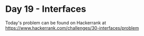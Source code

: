 # Day 19 - Interfaces

Today's problem can be found on Hackerrank at https://www.hackerrank.com/challenges/30-interfaces/problem